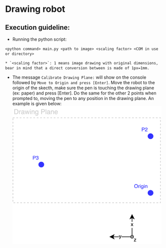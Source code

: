 # Drawing robot

## Execution guideline:
* Running the python script:
```
<python command> main.py <path to image> <scaling factor> <COM in use or directory>
```
	* `<scaling factor>`: 1 means image drawing with original dimensions, bear in mind that a direct conversion between is made of 1px=1mm.
* The message `Calibrate Drawing Plane:` will show on the console followed by `Move to Origin and press [Enter]`. Move the robot to the origin of the skecth, make sure the pen is touching the drawing plane (ex: paper) and press [Enter]. Do the same for the other 2 points when prompted to, moving the pen to any position in the drawing plane. An example is given below:
![Image](drawing_plane.png)

